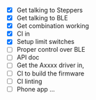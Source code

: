 

- [x] Get talking to Steppers 
- [x] Get talking to BLE 
- [x] Get combination working 
- [x] CI in
- [x] Setup limit switches 
- [ ] Proper control over BLE
- [ ] API  doc 
- [ ] Get the Axxxx driver in, 
- [ ] CI to build the firmware
- [ ] CI linting 
- [ ] Phone app ... 